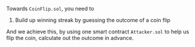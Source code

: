Towards `CoinFlip.sol`, you need to 

1. Build up winning streak by guessing the outcome of a coin flip

And we achieve this, by using one smart contract `Attacker.sol` to help us flip the coin, calculate out the outcome in advance.